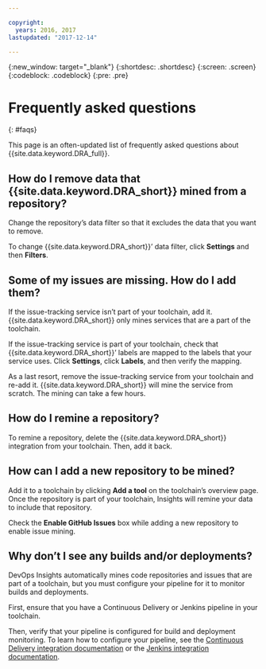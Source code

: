 ```yaml
---

copyright:
  years: 2016, 2017
lastupdated: "2017-12-14"

---
```


{:new_window: target="_blank"}
{:shortdesc: .shortdesc}
{:screen: .screen}
{:codeblock: .codeblock}
{:pre: .pre}

# Frequently asked questions
{: #faqs}

This page is an often-updated list of frequently asked questions about {{site.data.keyword.DRA_full}}.

## How do I remove data that {{site.data.keyword.DRA_short}} mined from a repository?

Change the repository’s data filter so that it excludes the data that you want to remove. 

To change {{site.data.keyword.DRA_short}}’ data filter, click **Settings** and then **Filters**. 

## Some of my issues are missing. How do I add them?

If the issue-tracking service isn’t part of your toolchain, add it. {{site.data.keyword.DRA_short}} only mines services that are a part of the toolchain. 

If the issue-tracking service is part of your toolchain, check that {{site.data.keyword.DRA_short}}’ labels are mapped to the labels that your service uses. Click **Settings**, click **Labels**, and then verify the mapping.

As a last resort, remove the issue-tracking service from your toolchain and re-add it. {{site.data.keyword.DRA_short}} will mine the service from scratch. The mining can take a few hours. 

## How do I remine a repository?

To remine a repository, delete the {{site.data.keyword.DRA_short}} integration from your toolchain. Then, add it back.

## How can I add a new repository to be mined?

Add it to a toolchain by clicking **Add a tool** on the toolchain’s overview page. Once the repository is part of your toolchain, Insights will remine your data to include that repository.

Check the **Enable GitHub Issues** box while adding a new repository to enable issue mining. 

## Why don’t I see any builds and/or deployments?

DevOps Insights automatically mines code repositories and issues that are part of a toolchain, but you must configure your pipeline for it to monitor builds and deployments. 

First, ensure that you have a Continuous Delivery or Jenkins pipeline in your toolchain. 

Then, verify that your pipeline is configured for build and deployment monitoring. To learn how to configure your pipeline, see the [Continuous Delivery integration documentation](risk_cd.html) or the [Jenkins integration documentation](https://wiki.jenkins.io/display/JENKINS/IBM+Cloud+DevOps+Plugin).